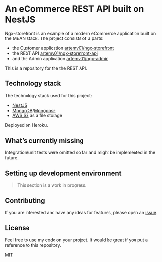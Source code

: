 # An eCommerce REST API built on NestJS

Ngx-storefront is an example of a modern eCommerce application built on the MEAN stack. The project consists of 3 parts:

*   the Customer application [artemv01/ngx-storefront][ngx-storefront]
*   the REST API [artemv01/ngx-storefront-api][ngx-storefront-api]
*   and the Admin application [artemv01/ngx-admin][ngx-admin]

This is a repository for the the REST API. 

## Technology stack

The technology stack used for this project:
* [NestJS][nestjs]
* [MongoDB][mongodb]/[Mongoose][mongoose]
* [AWS S3][s3] as a file storage

Deployed on Heroku.

## What’s currently missing

Integration/unit tests were omitted so far and might be implemented in the future.

## Setting up development environment

> This section is a work in progress.

## Contributing

If you are interested and have any ideas for features, please open an [issue](https://github.com/artemv01/ngx-storefront/issues/new).

## License

Feel free to use my code on your project. It would be great if you put a reference to this repository.

[MIT](https://opensource.org/licenses/MIT)

[nestjs]: https://nestjs.com/
[mongodb]: https://www.mongodb.com/
[mongoose]: https://mongoosejs.com/
[s3]: https://aws.amazon.com/s3/
[ngx-storefront]: https://github.com/artemv01/ngx-storefront
[ngx-storefront-api]: https://github.com/artemv01/ngx-storefront-api
[ngx-admin]: https://github.com/artemv01/ngx-admin
